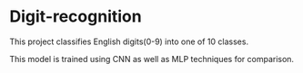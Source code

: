 # Digit-recognition
This project classifies English digits(0-9) into one of 10 classes.

This model is trained using CNN as well as MLP techniques for comparison. 

